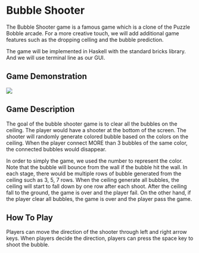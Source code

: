 # Bubble Shooter 

The Bubble Shooter game is a famous game which is a clone of the Puzzle Bobble arcade. For a more creative touch, we will add additional game features such as the dropping celling and the bubble prediction.

The game will be implemented in Haskell with the standard bricks library. And we will use terminal line as our GUI. 

## Game Demonstration 

![](https://i.imgur.com/murdqDd.gif)


## Game Description 
The goal of the bubble shooter game is to clear all the bubbles on the ceiling. The player would have a shooter at the bottom of the screen. The shooter will randomly generate colored bubble based on the colors on the ceiling. When the player connect MORE than 3 bubbles of the same color, the connected bubbles would disappear.

In order to simply the game, we used the number to represent the color. Note that the bubble will bounce from the wall if the bubble hit the wall. In each stage, there would be multiple rows of bubble generated from the ceiling such as 3, 5, 7 rows. When the ceiling generate all bubbles, the ceiling will start to fall down by one row after each shoot.
After the ceiling fall to the ground, the game is over and the player fail. On the other hand, if the player clear all bubbles, the game is over and the player pass the game.


## How To Play
Players can move the direction of the shooter through left and right arrow keys. When players decide the direction, players can press the space key to shoot the bubble.

